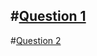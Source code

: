 #[Question 1](https://codeforces.com/contest/1607/problem/C)
---
#[Question 2](https://www.codechef.com/problems/CHEFPTNT)
